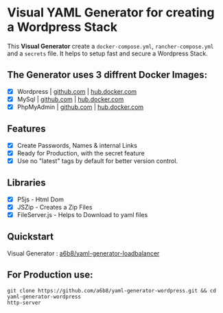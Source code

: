 # Visual YAML Generator for creating a Wordpress Stack
This **Visual Generator** create a `docker-compose.yml`, `rancher-compose.yml` and a `secrets` file. It helps to setup fast and secure a Wordpress Stack.

## The Generator uses 3 diffrent Docker Images:
- [x] Wordpress | [github.com](https://github.com/docker-library/wordpress) | [hub.docker.com](https://hub.docker.com/_/wordpress/)
- [x] MySql | [github.com](https://github.com/docker-library/mysql) | [hub.docker.com](https://hub.docker.com/_/mysql/)
- [x] PhpMyAdmin | [github.com](https://github.com/phpmyadmin/docker) | [hub.docker.com](https://hub.docker.com/r/phpmyadmin/phpmyadmin/)

## Features
- [x] Create Passwords, Names & internal Links
- [x] Ready for Production, with the secret feature
- [x] Use no "latest" tags by default for better version control.

## Libraries
- [x] P5js - Html Dom
- [x] JSZip - Creates a Zip Files
- [x] FileServer.js - Helps to Download to yaml files

## Quickstart
Visual Generator : [a6b8/yaml-generator-loadbalancer](http://htmlpreview.github.io/?https://github.com/a6b8/yaml-generator-wordpress/blob/master/index.html)

## For Production use:
```
git clone https://github.com/a6b8/yaml-generator-wordpress.git && cd yaml-generator-wordpress
http-server
```
